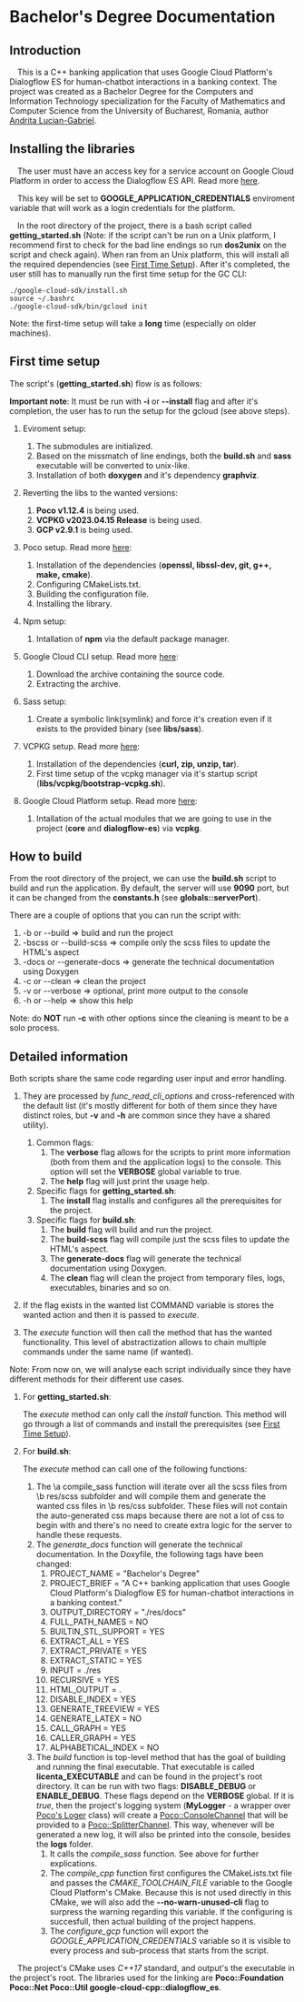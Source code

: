 # Bachelor's Degree Documentation
## Introduction
&emsp;This is a C++ banking application that uses Google Cloud Platform's Dialogflow ES for human-chatbot interactions in a banking context. The project was created as a Bachelor Degree for the Computers and Information Technology specialization for the Faculty of Mathematics and Computer Science from the University of Bucharest, Romania, author <a href="https://github.com/AndritaLucianGabriel">Andrita Lucian-Gabriel</a>.
## Installing the libraries
&emsp;The user must have an access key for a service account on Google Cloud Platform in order to access the Dialogflow ES API. Read more <a href="https://cloud.google.com/iam/docs/keys-create-delete">here</a>.

&emsp;This key will be set to **GOOGLE_APPLICATION_CREDENTIALS** enviroment variable that will work as a login credentials for the platform.

&emsp;In the root directory of the project, there is a bash script called **getting_started.sh** (Note: if the script can't be run on a Unix platform, I recommend first to check for the bad line endings so run **dos2unix** on the script and check again). When ran from an Unix platform, this will install all the required dependencies (see [First Time Setup](#first-time-setup)). After it's completed, the user still has to manually run the first time setup for the GC CLI:
```
./google-cloud-sdk/install.sh
source ~/.bashrc
./google-cloud-sdk/bin/gcloud init
```
Note: the first-time setup will take a **long** time (especially on older machines).
## First time setup 
The script's (**getting_started.sh**) flow is as follows:

**Important note**: It must be run with **-i** or **--install** flag and after it's completion, the user has to run the setup for the gcloud (see above steps).
1. Eviroment setup:

    1. The submodules are initialized.
    2. Based on the missmatch of line endings, both the **build.sh** and **sass** executable will be converted to unix-like.
    3. Installation of both **doxygen** and it's dependency **graphviz**.
2. Reverting the libs to the wanted versions:

    1. **Poco v1.12.4** is being used.
    2. **VCPKG v2023.04.15 Release** is being used.
    3. **GCP v2.9.1** is being used.
3. Poco setup. Read more <a href="https://github.com/pocoproject/poco">here</a>:

    1. Installation of the dependencies (**openssl, libssl-dev, git, g++, make, cmake**).
    2. Configuring CMakeLists.txt.
    3. Building the configuration file.
    4. Installing the library.
4. Npm setup:

    1. Intallation of **npm** via the default package manager.
5. Google Cloud CLI setup. Read more <a href="https://cloud.google.com/sdk/docs/install">here</a>:

    1. Download the archive containing the source code.
    2. Extracting the archive.
6. Sass setup:

    1. Create a symbolic link(symlink) and force it's creation even if it exists to the provided binary (see **libs/sass**).
7. VCPKG setup. Read more <a href="https://github.com/Microsoft/vcpkg">here</a>:

    1. Installation of the dependencies (**curl, zip, unzip, tar**).
    2. First time setup of the vcpkg manager via it's startup script (**libs/vcpkg/bootstrap-vcpkg.sh**).
8. Google Cloud Platform setup. Read more <a href="https://github.com/googleapis/google-cloud-cpp/tree/main/google/cloud/dialogflow_es/quickstart">here</a>:

    1. Intallation of the actual modules that we are going to use in the project (**core** and **dialogflow-es**) via **vcpkg**.
## How to build
From the root directory of the project, we can use the **build.sh** script to build and run the application. By default, the server will use **9090** port, but it can be changed from the **constants.h** (see **globals::serverPort**).

There are a couple of options that you can run the script with:
1. -b or --build => build and run the project
2. -bscss or --build-scss => compile only the scss files to update the HTML's aspect
3. -docs or --generate-docs => generate the technical documentation using Doxygen
4. -c or --clean => clean the project
5. -v or --verbose => optional, print more output to the console
6. -h or --help => show this help

Note: do **NOT** run **-c** with other options since the cleaning is meant to be a solo process.
## Detailed information
Both scripts share the same code regarding user input and error handling.
1. They are processed by *func_read_cli_options* and cross-referenced with the default list (it's mostly different for both of them since they have distinct roles, but **-v** and **-h** are common since they have a shared utility).

    1. Common flags:
        1. The **verbose** flag allows for the scripts to print more information (both from them and the application logs) to the console. This option will set the **VERBOSE** global variable to true.
        2. The **help** flag will just print the usage help.
    2. Specific flags for **getting_started.sh**:
        1. The **install** flag installs and configures all the prerequisites for the project.
    3. Specific flags for **build.sh**:
        1. The **build** flag will build and run the project.
        2. The **build-scss** flag will compile just the scss files to update the HTML's aspect.
        3. The **generate-docs** flag will generate the technical documentation using Doxygen.
        4. The **clean** flag will clean the project from temporary files, logs, executables, binaries and so on.
2. If the flag exists in the wanted list COMMAND variable is stores the wanted action and then it is passed to *execute*.
3. The *execute* function will then call the method that has the wanted functionality. This level of abstractization allows to chain multiple commands under the same name (if wanted).

Note: From now on, we will analyse each script individually since they have different methods for their different use cases. 

1. For **getting_started.sh**:

    The *execute* method can only call the *install* function. This method will go through a list of commands and install the prerequisites (see [First Time Setup](#first-time-setup)).
2. For **build.sh**:

    The *execute* method can call one of the following functions:

    1. The \a compile_sass function will iterate over all the scss files from \b res/scss subfolder and will compile them and generate the wanted css files in \b res/css subfolder. These files will not contain the auto-generated css maps because there are not a lot of css to begin with and there's no need to create extra logic for the server to handle these requests.
    2. The *generate_docs* function will generate the technical documentation. In the Doxyfile, the following tags have been changed:
        1. PROJECT_NAME = "Bachelor's Degree"
        2. PROJECT_BRIEF = "A C++ banking application that uses Google Cloud Platform's Dialogflow ES for human-chatbot interactions in a banking context."
        3. OUTPUT_DIRECTORY = "./res/docs"
        4. FULL_PATH_NAMES = NO
        5. BUILTIN_STL_SUPPORT = YES
        6. EXTRACT_ALL = YES
        7. EXTRACT_PRIVATE = YES
        8. EXTRACT_STATIC = YES
        9. INPUT = ./res
        10. RECURSIVE = YES
        11. HTML_OUTPUT = .
        12. DISABLE_INDEX = YES
        13. GENERATE_TREEVIEW = YES
        14. GENERATE_LATEX = NO
        15. CALL_GRAPH = YES
        16. CALLER_GRAPH = YES
        17. ALPHABETICAL_INDEX = NO
    3. The *build* function is top-level method that has the goal of building and running the final executable. That executable is called **licenta_EXECUTABLE** and can be found in the project's root directory. It can be run with two flags: **DISABLE_DEBUG** or **ENABLE_DEBUG**. These flags depend on the **VERBOSE** global. If it is *true*, then the project's logging system (**MyLogger** - a wrapper over [Poco's Loger](https://docs.pocoproject.org/current/Poco.Logger.html) class) will create a [Poco::ConsoleChannel](https://docs.pocoproject.org/current/Poco.ConsoleChannel.html) that will be provided to a [Poco::SplitterChannel](https://docs.pocoproject.org/current/Poco.SplitterChannel.html). This way, whenever will be generated a new log, it will also be printed into the console, besides the **logs** folder.
        1. It calls the *compile_sass* function. See above for further explications.
        1. The *compile_cpp* function first configures the CMakeLists.txt file and passes the *CMAKE_TOOLCHAIN_FILE* variable to the Google Cloud Platform's CMake. Because this is not used directly in this CMake, we will also add the **--no-warn-unused-cli** flag to surpress the warning regarding this variable. If the configuring is succesfull, then actual building of the project happens.
        2. The *configure_gcp* function will export the *GOOGLE_APPLICATION_CREDENTIALS* variable so it is visible to every process and sub-process that starts from the script.

&emsp;The project's CMake uses *C++17* standard, and output's the executable in the project's root. The libraries used for the linking are **Poco::Foundation Poco::Net Poco::Util google-cloud-cpp::dialogflow_es**.
